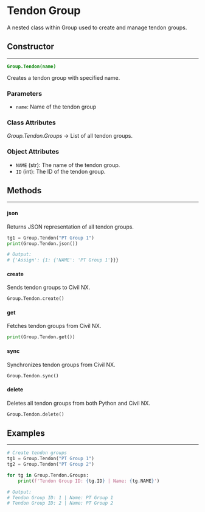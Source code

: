 # Tendon Group

A nested class within Group used to create and manage tendon groups.

## Constructor
---
**<font color="green">`Group.Tendon(name)`</font>**

Creates a tendon group with specified name.

### Parameters
* `name`: Name of the tendon group

### Class Attributes
*Group.Tendon.Groups* -> List of all tendon groups. 

### Object Attributes
* `NAME` (str): The name of the tendon group.
* `ID` (int): The ID of the tendon group.

## Methods
---
#### json
Returns JSON representation of all tendon groups.

```py
tg1 = Group.Tendon("PT Group 1")
print(Group.Tendon.json())

# Output:
# {'Assign': {1: {'NAME': 'PT Group 1'}}}
```

#### create
Sends tendon groups to Civil NX.

```py
Group.Tendon.create()
```

#### get
Fetches tendon groups from Civil NX.

```py
print(Group.Tendon.get())
```

#### sync
Synchronizes tendon groups from Civil NX.

```py
Group.Tendon.sync()
```

#### delete
Deletes all tendon groups from both Python and Civil NX.

```py
Group.Tendon.delete()
```






## Examples
---
```py
# Create tendon groups
tg1 = Group.Tendon("PT Group 1")
tg2 = Group.Tendon("PT Group 2")

for tg in Group.Tendon.Groups:
    print(f'Tendon Group ID: {tg.ID} | Name: {tg.NAME}')

# Output:
# Tendon Group ID: 1 | Name: PT Group 1
# Tendon Group ID: 2 | Name: PT Group 2
```

